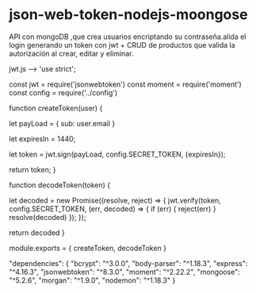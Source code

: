 # json-web-token-nodejs-moongose
API con mongoDB ,que crea usuarios encriptando su contraseña.alida el login generando un token con jwt + CRUD de productos que valida la autorización al crear, editar y eliminar.

jwt.js -->
'use strict';

const jwt = require('jsonwebtoken')
const moment = require('moment')
const config = require('../config')

function createToken(user) {

  let payLoad = {
    sub: user.email
  }

  let expiresIn = 1440;

  let token = jwt.sign(payLoad, config.SECRET_TOKEN, {expiresIn});

  return token;
}

function decodeToken(token) {

  let decoded = new Promise((resolve, reject) => {
    jwt.verify(token, config.SECRET_TOKEN, (err, decoded) => {
      if (err) {
        reject(err)
      }
      resolve(decoded)
    });
  });

  return decoded
}

module.exports = {
  createToken,
  decodeToken
}



  "dependencies": {
    "bcrypt": "^3.0.0",
    "body-parser": "^1.18.3",
    "express": "^4.16.3",
    "jsonwebtoken": "^8.3.0",
    "moment": "^2.22.2",
    "mongoose": "^5.2.6",
    "morgan": "^1.9.0",
    "nodemon": "^1.18.3"
  }
  
  
